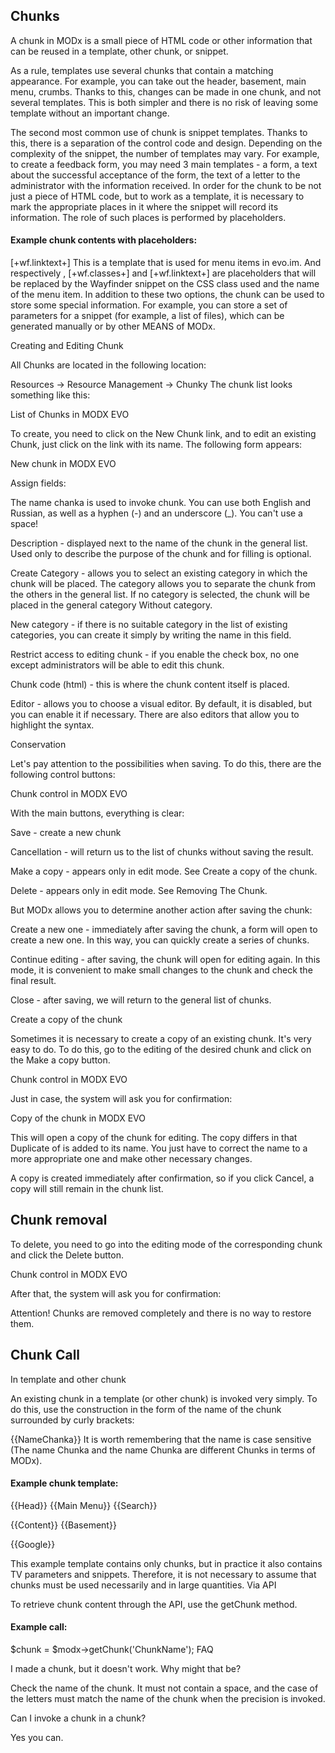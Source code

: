 ## Chunks ##

A chunk in MODx is a small piece of HTML code or other information that can be reused in a template, other chunk, or snippet.

As a rule, templates use several chunks that contain a matching appearance. For example, you can take out the header, basement, main menu, crumbs. Thanks to this, changes can be made in one chunk, and not several templates. This is both simpler and there is no risk of leaving some template without an important change.

The second most common use of chunk is snippet templates. Thanks to this, there is a separation of the control code and design. Depending on the complexity of the snippet, the number of templates may vary. For example, to create a feedback form, you may need 3 main templates - a form, a text about the successful acceptance of the form, the text of a letter to the administrator with the information received. In order for the chunk to be not just a piece of HTML code, but to work as a template, it is necessary to mark the appropriate places in it where the snippet will record its information. The role of such places is performed by placeholders.

#### Example chunk contents with placeholders:

[+wf.linktext+]
This is a template that is used for menu items in evo.im. And respectively , [+wf.classes+] and [+wf.linktext+] are placeholders that will be replaced by the Wayfinder snippet on the CSS class used and the name of the menu item.
In addition to these two options, the chunk can be used to store some special information. For example, you can store a set of parameters for a snippet (for example, a list of files), which can be generated manually or by other MEANS of MODx.

Creating and Editing Chunk

All Chunks are located in the following location:

Resources → Resource Management → Chunky The chunk list looks something like this:

List of Chunks in MODX EVO

To create, you need to click on the New Chunk link, and to edit an existing Chunk, just click on the link with its name. The following form appears:

New chunk in MODX EVO

Assign fields:

The name chanka is used to invoke chunk. You can use both English and Russian, as well as a hyphen (-) and an underscore (_). You can't use a space!

Description - displayed next to the name of the chunk in the general list. Used only to describe the purpose of the chunk and for filling is optional.

Create Category - allows you to select an existing category in which the chunk will be placed. The category allows you to separate the chunk from the others in the general list. If no category is selected, the chunk will be placed in the general category Without category.

New category - if there is no suitable category in the list of existing categories, you can create it simply by writing the name in this field.

Restrict access to editing chunk - if you enable the check box, no one except administrators will be able to edit this chunk.

Chunk code (html) - this is where the chunk content itself is placed.

Editor - allows you to choose a visual editor. By default, it is disabled, but you can enable it if necessary. There are also editors that allow you to highlight the syntax.

Conservation

Let's pay attention to the possibilities when saving. To do this, there are the following control buttons:

Chunk control in MODX EVO

With the main buttons, everything is clear:

Save - create a new chunk

Cancellation - will return us to the list of chunks without saving the result.

Make a copy - appears only in edit mode. See Create a copy of the chunk.

Delete - appears only in edit mode. See Removing The Chunk.

But MODx allows you to determine another action after saving the chunk:

Create a new one - immediately after saving the chunk, a form will open to create a new one. In this way, you can quickly create a series of chunks.

Continue editing - after saving, the chunk will open for editing again. In this mode, it is convenient to make small changes to the chunk and check the final result.

Close - after saving, we will return to the general list of chunks.

Create a copy of the chunk

Sometimes it is necessary to create a copy of an existing chunk. It's very easy to do. To do this, go to the editing of the desired chunk and click on the Make a copy button.

Chunk control in MODX EVO

Just in case, the system will ask you for confirmation:

Copy of the chunk in MODX EVO

This will open a copy of the chunk for editing. The copy differs in that Duplicate of is added to its name. You just have to correct the name to a more appropriate one and make other necessary changes.

A copy is created immediately after confirmation, so if you click Cancel, a copy will still remain in the chunk list.

## Chunk removal ##

To delete, you need to go into the editing mode of the corresponding chunk and click the Delete button.

Chunk control in MODX EVO

After that, the system will ask you for confirmation:

Attention! Chunks are removed completely and there is no way to restore them.

## Chunk Call ##

In template and other chunk

An existing chunk in a template (or other chunk) is invoked very simply. To do this, use the construction in the form of the name of the chunk surrounded by curly brackets:

{{NameChanka}} It is worth remembering that the name is case sensitive (The name Chunka and the name Chunka are different Chunks in terms of MODx).

#### Example chunk template:

{{Head}}
{{Main Menu}} {{Search}}

{{Content}}
{{Basement}}

{{Google}}

This example template contains only chunks, but in practice it also contains TV parameters and snippets. Therefore, it is not necessary to assume that chunks must be used necessarily and in large quantities.
Via API

To retrieve chunk content through the API, use the getChunk method.

#### Example call:

$chunk = $modx->getChunk('ChunkName'); FAQ

I made a chunk, but it doesn't work. Why might that be?

Check the name of the chunk. It must not contain a space, and the case of the letters must match the name of the chunk when the precision is invoked.

Can I invoke a chunk in a chunk?

Yes you can.
